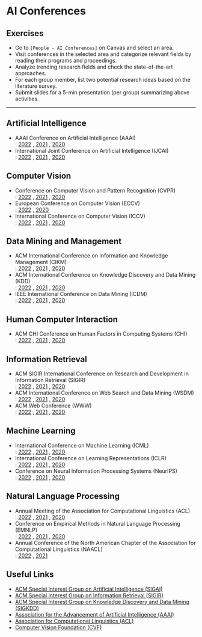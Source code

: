 # AI Conferences

## Exercises

* Go to `[People - AI Conferences]` on Canvas and select an area.
* Visit conferences in the selected area and categorize relevant fields by reading their programs and proceedings.
* Analyze trending research fields and check the state-of-the-art approaches.
* For each group member, list two potential research ideas based on the literature survey.
* Submit slides for a 5-min presentation (per group) summarizing above activities.

---

## Artificial Intelligence

* AAAI Conference on Artificial Intelligence (AAAI)<br>
  : [2022](https://aaai.org/Conferences/AAAI-22/)
  , [2021](https://aaai.org/Conferences/AAAI-21/)
  , [2020](https://aaai.org/Conferences/AAAI-20/)
* International Joint Conference on Artificial Intelligence (IJCAI)<br>
  : [2022](https://ijcai-22.org)
  , [2021](https://ijcai-21.org)
  , [2020](https://ijcai-20.org)


## Computer Vision

* Conference on Computer Vision and Pattern Recognition (CVPR)<br>
  : [2022](https://cvpr2022.thecvf.com)
  , [2021](https://cvpr2021.thecvf.com)
  , [2020](https://cvpr2020.thecvf.com)
* European Conference on Computer Vision (ECCV)<br>
  : [2022](https://eccv2022.ecva.net)
  , [2020](https://eccv2020.eu)
* International Conference on Computer Vision (ICCV)<br>
  : [2022](https://waset.org/computer-vision-conference-in-september-2022-in-vancouver)
  , [2021](https://iccv2021.thecvf.com)
  , [2020](https://waset.org/computational-vision-conference-in-june-2020-in-venice)


## Data Mining and Management

* ACM International Conference on Information and Knowledge Management (CIKM)<br>
  : [2022](https://www.cikm2022.org)
  , [2021](https://www.cikm2021.org)
  , [2020](https://www.cikm2020.org)
* ACM International Conference on Knowledge Discovery and Data Mining (KDD)<br>
  : [2022](https://www.kdd.org/kdd2022/)
  , [2021](https://www.kdd.org/kdd2021/)
  , [2020](https://www.kdd.org/kdd2020/)
* IEEE International Conference on Data Mining (ICDM)<br>
  : [2022](https://icdm22.cse.usf.edu)
  , [2021](https://icdm2021.auckland.ac.nz)
  , [2020](https://icdm.zhonghuapu.com)

## Human Computer Interaction

* ACM CHI Conference on Human Factors in Computing Systems (CHI)<br>
  : [2022](https://chi2022.acm.org)
  , [2021](https://chi2021.acm.org)
  , [2020](https://chi2020.acm.org)


## Information Retrieval

* ACM SIGIR International Conference on Research and Development in Information Retrieval (SIGIR)<br>
  : [2022](https://sigir.org/sigir2022/)
  , [2021](https://sigir.org/sigir2021/)
  , [2020](https://sigir.org/sigir2020/)
* ACM International Conference on Web Search and Data Mining (WSDM)<br>
  : [2022](https://www.wsdm-conference.org/2022/)
  , [2021](https://www.wsdm-conference.org/2021/)
  , [2020](https://www.wsdm-conference.org/2020/)
* ACM Web Conference (WWW)<br>
  : [2022](https://www2022.thewebconf.org)
  , [2021](https://www2021.thewebconf.org)
  , [2020](https://www2020.thewebconf.org)

## Machine Learning 

* International Conference on Machine Learning (ICML)<br>
  : [2022](https://icml.cc/Conferences/2022/)
  , [2021](https://icml.cc/Conferences/2021/)
  , [2020](https://icml.cc/Conferences/2020/)
* International Conference on Learning Representations (ICLR)<br>
  : [2022](https://iclr.cc/Conferences/2022/)
  , [2021](https://iclr.cc/Conferences/2021/)
  , [2020](https://iclr.cc/Conferences/2020/)
* Conference on Neural Information Processing Systems (NeurIPS)<br>
  : [2022](https://nips.cc/Conferences/2022/)
  , [2021](https://nips.cc/Conferences/2021/)
  , [2020](https://nips.cc/Conferences/2020/)


## Natural Language Processing

* Annual Meeting of the Association for Computational Linguistics (ACL)<br>
  : [2022](https://2022.aclweb.org)
  , [2021](https://2021.aclweb.org)
  , [2020](https://acl2020.org)
* Conference on Empirical Methods in Natural Language Processing (EMNLP)<br>
  : [2022](https://2022.emnlp.org)
  , [2021](https://2021.emnlp.org)
  , [2020](https://2020.emnlp.org)
* Annual Conference of the North American Chapter of the Association for Computational Linguistics (NAACL)<br>
  : [2022](https://2022.naacl.org)
  , [2021](https://2021.naacl.org)


## Useful Links

* [ACM Special Interest Group on Artificial Intelligence (SIGAI)](http://sigai.acm.org)
* [ACM Special Interest Group on Information Retrieval (SIGIR)](http://sigir.org)
* [ACM Special Interest Group on Knowledge Discovery and Data Mining (SIGKDD)](https://kdd.org)
* [Association for the Advancement of Artificial Intelligence (AAAI)](https://aaai.org)
* [Association for Computational Linguistics (ACL)](https://www.aclweb.org)
* [Computer Vision Foundation (CVF)](https://www.thecvf.com)


<!-- * IEEE International Conference on Data Engineering (ICDE)<br>
  : [2022](https://icde2022.ieeecomputer.my)
  , [2021](https://icde2021.gr)
  , [2020](https://icde.utdallas.edu) -->

<!-- * International Conference on Artificial Intelligence and Statistics (AISTATS)<br>
  : [2022](http://aistats.org/aistats2022/)
  , [2021](http://aistats.org/aistats2021/)
  , [2020](http://aistats.org/aistats2020/) -->